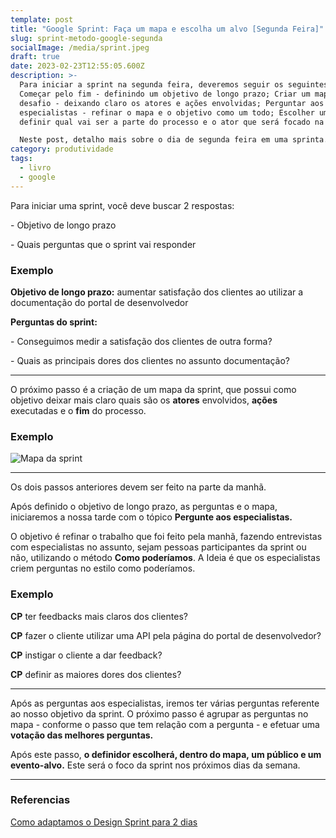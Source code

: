 ```yaml
---
template: post
title: "Google Sprint: Faça um mapa e escolha um alvo [Segunda Feira]"
slug: sprint-metodo-google-segunda
socialImage: /media/sprint.jpeg
draft: true
date: 2023-02-23T12:55:05.600Z
description: >-
  Para iniciar a sprint na segunda feira, deveremos seguir os seguintes passos:
  Começar pelo fim - definindo um objetivo de longo prazo; Criar um mapa do
  desafio - deixando claro os atores e ações envolvidas; Perguntar aos
  especialistas - refinar o mapa e o objetivo como um todo; Escolher um alvo -
  definir qual vai ser a parte do processo e o ator que será focado na sprint.

  Neste post, detalho mais sobre o dia de segunda feira em uma sprinta.
category: produtividade
tags:
  - livro
  - google
---
```

P﻿ara iniciar uma sprint, você deve buscar 2 respostas: 

\- Objetivo de longo prazo

\-﻿ Quais perguntas que o sprint vai responder

### **Exemplo**

**O﻿bjetivo de longo prazo:** aumentar satisfação dos clientes ao utilizar a documentação do portal de desenvolvedor

**P﻿erguntas do sprint:** 

\-﻿ Conseguimos medir a satisfação dos clientes de outra forma?

\-﻿ Quais as principais dores dos clientes no assunto documentação?

- - -

O﻿ próximo passo é a criação de um mapa da sprint, que possui como objetivo deixar mais claro quais são os **atores** envolvidos, **ações** executadas e o **fim** do processo.

### **Exemplo**

![Mapa da sprint](/media/mapa.png "Mapa da sprint")

- - -

Os dois passos anteriores devem ser feito na parte da manhã.

A﻿pós definido o objetivo de longo prazo, as perguntas e o mapa, iniciaremos a nossa tarde com o tópico **Pergunte aos especialistas.**

O objetivo é refinar o trabalho que foi feito pela manhã, fazendo entrevistas com especialistas no assunto, sejam pessoas participantes da sprint ou não, utilizando o método **Como poderíamos**. A Ideia é que os especialistas criem perguntas no estilo como poderíamos.

### E﻿xemplo

**CP** ter feedbacks mais claros dos clientes?

**C﻿P** fazer o cliente utilizar uma API pela página do portal de desenvolvedor?

**C﻿P** instigar o cliente a dar feedback?

**C﻿P** definir as maiores dores dos clientes?

- - -

A﻿pós as perguntas aos especialistas, iremos ter várias perguntas referente ao nosso objetivo da sprint. O próximo passo é agrupar as perguntas no mapa - conforme o passo que tem relação com a pergunta - e efetuar uma **votação das melhores perguntas.** 

A﻿pós este passo, **o definidor escolherá, dentro do mapa, um público e um evento-alvo.** Este será o foco da sprint nos próximos dias da semana.

- - -

### **R﻿eferencias**

[Como adaptamos o Design Sprint para 2 dias](https://medium.com/@eric_cerqueira/como-adaptamos-o-design-sprint-para-2-dias-c2b6603f2fac)